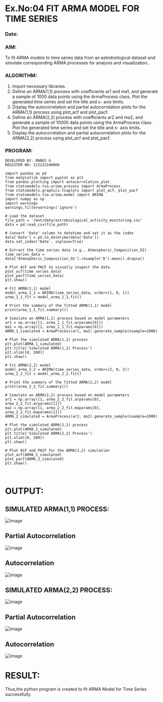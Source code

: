 # Ex.No:04   FIT ARMA MODEL FOR TIME SERIES
### Date:
### AIM:
To fit ARMA models to time series data from an astrobiological dataset and simulate corresponding ARMA processes for analysis and visualization..
### ALGORITHM:
1. Import necessary libraries.
2. Define an ARMA(1,1) process with coefficients ar1 and ma1, and generate a sample of 1000
data points using the ArmaProcess class. Plot the generated time series and set the title and x-
axis limits.
3. Display the autocorrelation and partial autocorrelation plots for the ARMA(1,1) process using
plot_acf and plot_pacf.
4. Define an ARMA(2,2) process with coefficients ar2 and ma2, and generate a sample of 10000
data points using the ArmaProcess class. Plot the generated time series and set the title and x-
axis limits.
5. Display the autocorrelation and partial autocorrelation plots for the ARMA(2,2) process using
plot_acf and plot_pacf.

### PROGRAM:
```
DEVELOPED BY: MANOJ G
REGISTER NO: 212222240060
```
```
import pandas as pd
from matplotlib import pyplot as plt
from pandas.plotting import autocorrelation_plot
from statsmodels.tsa.arima_process import ArmaProcess
from statsmodels.graphics.tsaplots import plot_acf, plot_pacf
from statsmodels.tsa.arima.model import ARIMA
import numpy as np
import warnings
warnings.filterwarnings('ignore')

# Load the dataset
file_path = '/mnt/data/astrobiological_activity_monitoring.csv'
data = pd.read_csv(file_path)

# Convert 'Date' column to datetime and set it as the index
data['Date'] = pd.to_datetime(data['Date'])
data.set_index('Date', inplace=True)

# Extract the time series data (e.g., Atmospheric_Composition_O2)
time_series_data = data['Atmospheric_Composition_O2'].resample('D').mean().dropna()

# Plot ACF and PACF to visually inspect the data
plot_acf(time_series_data)
plot_pacf(time_series_data)
plt.show()

# Fit ARMA(1,1) model
model_arma_1_1 = ARIMA(time_series_data, order=(1, 0, 1))
arma_1_1_fit = model_arma_1_1.fit()

# Print the summary of the fitted ARMA(1,1) model
print(arma_1_1_fit.summary())

# Simulate an ARMA(1,1) process based on model parameters
ar1 = np.array([1, arma_1_1_fit.arparams[0]])
ma1 = np.array([1, arma_1_1_fit.maparams[0]])
ARMA_1_simulated = ArmaProcess(ar1, ma1).generate_sample(nsample=1000)

# Plot the simulated ARMA(1,1) process
plt.plot(ARMA_1_simulated)
plt.title('Simulated ARMA(1,1) Process')
plt.xlim([0, 200])
plt.show()

# Fit ARMA(2,2) model
model_arma_2_2 = ARIMA(time_series_data, order=(2, 0, 2))
arma_2_2_fit = model_arma_2_2.fit()

# Print the summary of the fitted ARMA(2,2) model
print(arma_2_2_fit.summary())

# Simulate an ARMA(2,2) process based on model parameters
ar2 = np.array([1, arma_2_2_fit.arparams[0], arma_2_2_fit.arparams[1]])
ma2 = np.array([1, arma_2_2_fit.maparams[0], arma_2_2_fit.maparams[1]])
ARMA_2_simulated = ArmaProcess(ar2, ma2).generate_sample(nsample=1000)

# Plot the simulated ARMA(2,2) process
plt.plot(ARMA_2_simulated)
plt.title('Simulated ARMA(2,2) Process')
plt.xlim([0, 200])
plt.show()

# Plot ACF and PACF for the ARMA(2,2) simulation
plot_acf(ARMA_2_simulated)
plot_pacf(ARMA_2_simulated)
plt.show()



```


# OUTPUT:
## SIMULATED ARMA(1,1) PROCESS:

![image](https://github.com/user-attachments/assets/6ad9e84a-90ee-49c8-934e-d5027e1f7639)


## Partial Autocorrelation

![image](https://github.com/user-attachments/assets/42e8f18a-e86b-4edb-9174-0dde26dc7de6)



## Autocorrelation

![image](https://github.com/user-attachments/assets/8eccf4e5-35d1-4dc8-afc3-095d1cff8b07)




## SIMULATED ARMA(2,2) PROCESS:

![image](https://github.com/user-attachments/assets/3ae4f09d-5586-44e2-a6d9-b7307b5f63a7)



## Partial Autocorrelation

![image](https://github.com/user-attachments/assets/5df368eb-64da-47b6-b531-e023d375b02f)


## Autocorrelation

![image](https://github.com/user-attachments/assets/060fe6a4-db52-4487-8c5c-57f0b1d27731)


# RESULT:
Thus,the python program is created to fit ARMA Model for Time Series successfully.
